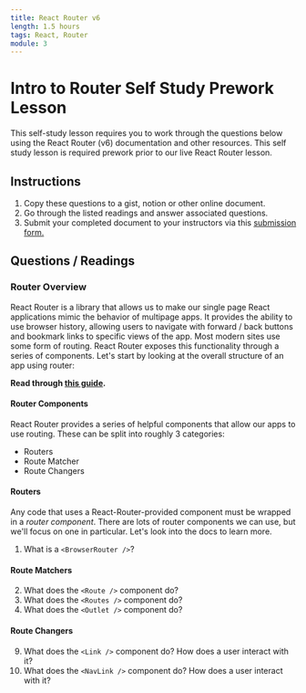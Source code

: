 ```yaml
---
title: React Router v6
length: 1.5 hours
tags: React, Router
module: 3
---
```


# Intro to Router Self Study Prework Lesson
This self-study lesson requires you to work through the questions below using the React Router (v6) documentation and other resources.  This self study lesson is required prework prior to our live React Router lesson. 

## Instructions
1. Copy these questions to a gist, notion or other online document.
2. Go through the listed readings and answer associated questions.
3. Submit your completed document to your instructors via this [submission form.](https://forms.gle/Jwsu6SHCvYtK21N1A)

## Questions / Readings

### Router Overview
React Router is a library that allows us to make our single page React applications mimic the behavior of multipage apps.
It provides the ability to use browser history, allowing users to navigate with forward / back buttons and bookmark links to specific views of the app. Most modern sites use some form of routing. React Router exposes this functionality through a series of components. Let's start by looking at the overall structure of an app using router:

**Read through [this guide](https://reactrouter.com/en/main/start/overview).** 

#### Router Components
React Router provides a series of helpful components that allow our apps to use routing. These can be split into roughly 3 categories:  
- Routers
- Route Matcher
- Route Changers

#### Routers
Any code that uses a React-Router-provided component must be wrapped in a _router component_. There are lots of router components we can use, but we'll focus on one in particular. Let's look into the docs to learn more.

1. What is a `<BrowserRouter />`?

#### Route Matchers
2. What does the `<Route />` component do? 
3. What does the `<Routes />` component do?
4. What does the `<Outlet />` component do?

#### Route Changers
9. What does the `<Link />` component do? How does a user interact with it?
10. What does the `<NavLink />` component do? How does a user interact with it?